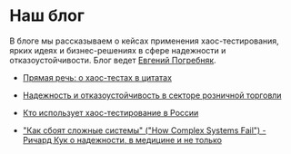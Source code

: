 # Наш блог 

В блоге мы рассказываем о кейсах применения хаос-тестирования,
ярких идеях и бизнес-решениях в сфере надежности и отказоустойчивости. 
Блог ведет [Евгений Погребняк](mailto:epo@v10n.com).

- [Прямая речь: о хаос-тестах в цитатах](quotes.md)

- [Надежность и отказоустойчивость в секторе розничной торговли](retail-sector-x5.md)

- [Кто использует хаос-тестирование в России](russian-cases.md)

- ["Как сбоят сложные системы" ("How Complex Systems Fail") - Ричард Кук о надежности, в медицине и не только](how-complex-systems-fail.md)